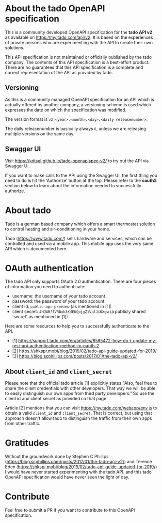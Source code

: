 # About the tado OpenAPI specification

This is a community developed OpenAPI specification for the **tado API v2**
as available on https://my.tado.com/api/v2.
It is based on the experiences of private persons who are experimenting
with the API to create their own solutions. 

This API specification is not maintained or officially published by the tado company.
The contents of this API specification is a best-effort product.
There are no guarantees that this API specification is a complete and 
correct representation of the API as provided by tado.

## Versioning
As this is a community managed OpenAPI specification for an API which is 
actually offered by another company, a versioning scheme is used
which expresses the date on which the specification was modified.

The version format is `v2.<year>.<month>.<day>.<daily releasenumber>`.

The daily releasenumber is basically always `0`, unless we are releasing
multiple versions on the same day.

## Swagger UI
Visit https://kritsel.github.io/tado-openapispec-v2/ to try out the
API via Swagger UI.

If you want to make calls to the API using the Swagger UI,
the first thing you need to do is hit the 'Authorize' button at the top. 
Please refer to the **oauth2** section below to learn about the information
needed to successfully authorize.

# About tado
Tado is a german based company which offers a smart thermostat solution
to control heating and air-conditioning in your home.

Tado (https://www.tado.com/) sells hardware and services, 
which can be controlled and used via a mobile app. 
This mobile app uses the very same API which is documented here.

# OAuth authentication
The tado API only supports OAuth 2.0 authentication. There are four pieces
of information you need to authenticate:
* username: the username of your tado account
* password: the password of your tado account
* client id: `public-api-preview` (as mentioned in [1])
* client secret: `4HJGRffVR8xb3XdEUQpjgZ1VplJi6Xgw` (a publicly shared 'secret' as mentioned in [1])

Here are some resources to help you to successfully authenticate
to the API.

* [1] https://support.tado.com/en/articles/8565472-how-do-i-update-my-rest-api-authentication-method-to-oauth-2
* [2] https://shkspr.mobi/blog/2019/02/tado-api-guide-updated-for-2019/
* [3] https://blog.scphillips.com/posts/2017/01/the-tado-api-v2/

## About `client_id` and `client_secret`
Please note that the official tado article [1] explicitly states
"Also, feel free to share the client credentials with other developers.
That way we will be able to easily distinguish our own apps from
third party developers." 
So use the client id and client secret as provided on that page.

Article [2] mentions that you can visit https://my.tado.com/webapp/env.js to
obtain a valid `client_id` and `client_secret`. 
That is correct, but using that approach doesn't allow tado to distinguish
the traffic from their own apps from other traffic.

# Gratitudes
Without the groundwork done by Stephen C Phillips (https://blog.scphillips.com/posts/2017/01/the-tado-api-v2/)
and Terence Eden (https://shkspr.mobi/blog/2019/02/tado-api-guide-updated-for-2019/)
I would have never started experimenting with the tado API,
and this tado OpenAPI specification would have never seen the light of day.

# Contribute
Feel free to submit a PR if you want to contribute to this
OpenAPI specification.
